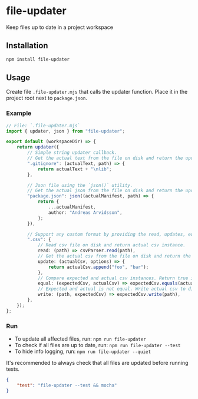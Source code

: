 # file-updater

Keep files up to date in a project workspace

## Installation

```sh
npm install file-updater
```

## Usage

Create file `.file-updater.mjs` that calls the updater function. Place it in the project root next to `package.json`.

### Example

```ts
// File: `.file-updater.mjs`
import { updater, json } from "file-updater";

export default (workspaceDir) => {
    return updater({
        // Simple string updater callback.
        // Get the actual text from the file on disk and return the updated expected text.
        ".gitignore": (actualText, path) => {
            return actualText + "\nlib";
        },

        // Json file using the `json()` utility.
        // Get the actual json from the file on disk and return the updated expected json.
        "package.json": json((actualManifest, path) => {
            return {
                ...actualManifest,
                author: "Andreas Arvidsson",
            };
        }),

        // Support any custom format by providing the read, updates, equal and write callbacks.
        ".csv": {
            // Read csv file on disk and return actual csv instance.
            read: (path) => csvParser.read(path),
            // Get the actual csv from the file on disk and return the updated expected csv.
            update: (actualCsv, options) => {
                return actualCsv.append("foo", "bar");
            },
            // Compare expected and actual csv instances. Return true if equal.
            equal: (expectedCsv, actualCsv) => expectedCsv.equals(actualCsv),
            // Expected and actual is not equal. Write actual csv to disk.
            write: (path, expectedCsv) => expectedCsv.write(path),
        },
    });
};
```

### Run

-   To update all affected files, run: `npm run file-updater`
-   To check if all files are up to date, run: `npm run file-updater --test`
-   To hide info logging, run: `npm run file-updater --quiet`

It's recommended to always check that all files are updated before running tests.

```json
{
    "test": "file-updater --test && mocha"
}
```
